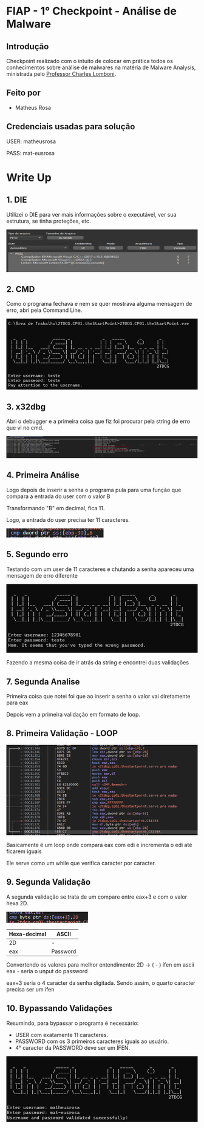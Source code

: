 # FIAP - 1° Checkpoint - Análise de Malware

## Introdução
Checkpoint realizado com o intuito de colocar em prática todos os conhecimentos sobre análise de malwares na matéria de Malware Analysis, ministrada pelo [Professor Charles Lomboni](https://www.linkedin.com/in/charleslomboni/).

## Feito por

- Matheus Rosa

## Credenciais usadas para solução

USER: matheusrosa

PASS: mat-eusrosa

# Write Up

## 1. DIE

Utilizei o DIE para ver mais informações sobre o executável, ver sua estrutura, se tinha proteções, etc.

<img src="Imagens/Imagem1.png">

## 2. CMD

Como o programa fechava e nem se quer mostrava alguma mensagem de erro, abri pela Command Line.

<img src="Imagens/Imagem2.png">

## 3. x32dbg

Abri o debugger e a primeira coisa que fiz foi procurar pela string de erro que vi no cmd. 

<img src="Imagens/Imagem3.png">

## 4. Primeira Análise

Logo depois de inserir a senha o programa pula para uma função que compara a entrada do user com o valor B 

Transformando "B" em decimal, fica 11. 

Logo, a entrada do user precisa ter 11 caracteres. 

<img src="Imagens/Imagem4.png">

## 5. Segundo erro

Testando com um user de 11 caracteres e chutando a senha apareceu uma mensagem de erro diferente 

<img src="Imagens/Imagem5.png">

Fazendo a mesma coisa de ir atrás da string e encontrei duas validações

## 7. Segunda Analise

Primeira coisa que notei foi que ao inserir a senha o valor vai diretamente para eax

Depois vem a primeira validação em formato de loop.

## 8. Primeira Validação - LOOP

<img src="Imagens/Imagem6.png">

Basicamente é um loop onde compara eax com edi e incrementa o edi até ficarem iguais

Ele serve como um while que verifica caracter por caracter.

## 9. Segunda Validação

A segunda validação se trata de um compare entre eax+3 e com o valor hexa 2D.

<img src="Imagens/Imagem7.png">

| Hexa-decimal  |  ASCII        |
| ------------- | ------------- |
| 2D            | -             |
| eax           | Password      | 

Convertendo os valores para melhor entendimento: 
2D -> ( - ) ífen em ascii
eax - seria o unput do password

eax+3 seria o 4 caracter da senha digitada.
Sendo assim, o quarto caracter precisa ser um ífen

## 10. Bypassando Validações

Resumindo, para bypassar o programa é necessário:

- USER com exatamente 11 caracteres.
- PASSWORD com os 3 primeiros caracteres iguais ao usuário.
- 4° caracter da PASSWORD deve ser um ÍFEN.  

<img src="Imagens/Imagem8.png">
